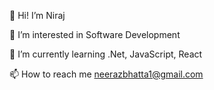 👋 Hi! I’m Niraj

👀 I’m interested in Software Development

🌱 I’m currently learning .Net, JavaScript, React

📫 How to reach me neerazbhatta1@gmail.com
 
